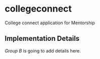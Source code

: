 # collegeconnect
College connect application for Mentorship

## Implementation Details
_Group B_ is going to add details here.
